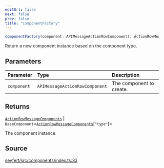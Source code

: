 ```yaml
---
editUrl: false
next: false
prev: false
title: "componentFactory"
---
```


```ts
componentFactory(component: APIMessageActionRowComponent): ActionRowMessageComponents | BaseComponent<ActionRowMessageComponents["type"]>
```

Return a new component instance based on the component type.

## Parameters

| Parameter | Type | Description |
| :------ | :------ | :------ |
| `component` | `APIMessageActionRowComponent` | The component to create. |

## Returns

[`ActionRowMessageComponents`](/api/type-aliases/actionrowmessagecomponents/) \| `BaseComponent`\<[`ActionRowMessageComponents`](/api/type-aliases/actionrowmessagecomponents/)\[`"type"`\]\>

The component instance.

## Source

[seyfert/src/components/index.ts:33](https://github.com/potoland/potocuit/blob/fe122a1/src/components/index.ts#L33)
